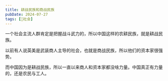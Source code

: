 ```yaml
---
title: 耕战民族和商战民族
pubDate: 2024-07-27
tags: [👫社会]
---
```


一个社会主流人群肯定是把握战斗武力的，所以中国这样的农耕民族，就是耕战民族。

以前有人说英美是武装商人主导的社会，也就是商战民族，所以他们的资本家很强势。

而中国因为是耕战民族，所以一直以来商人和资本家都没啥力量。中国真正有力量的，还是农民与工人。
